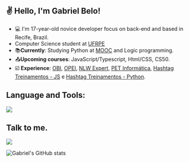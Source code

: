 ## ✌ Hello, I'm Gabriel Belo!

- :computer: I'm 17-year-old novice developer focus on back-end and based in Recife, Brazil.
- Computer Science student at [UFRPE](https://ufrpe.br/)
- :books:**Currently**: Studying Python at [MOOC](https://programming-24.mooc.fi/) and Logic programming.
- :outbox_tray:**Upcoming courses**: JavaScript/Typescript, Html/CSS, CS50.
- ☑️ **Experience**: [OBI](https://drive.google.com/file/d/1OFmXTVeZVi7u2w2kMrv5a6IvXO4aL5bw/view?usp=sharing), [OPEI](https://drive.google.com/file/d/15PIfYE0ja-pUKyuejb8FZhNHxUNrlRq7/view?usp=sharing), [NLW Expert](https://drive.google.com/file/d/1ezrr2CNpZnStzQNagp_yJIfg-XSSujv7/view?usp=sharing), [PET Informática](https://drive.google.com/file/d/1y6lutesOPZhC_CAfgnMBJ1vVqvl23Msq/view?usp=sharing), [Hashtag Treinamentos - JS](https://drive.google.com/file/d/1rDZozjMH5fFZCmYafz3MDyJ53Fyjy2ka/view?usp=sharing) e [Hashtag Treinamentos - Python](https://drive.google.com/file/d/1j4VDg_ZWXpng752PEcDO5DUfxviXUXsj/view?usp=sharing).

## Language and Tools:
<img src="https://skillicons.dev/icons?i=python,js,c"/>

## Talk to me.
[<img src="https://skillicons.dev/icons?i=gmail"/>](https://mail.google.com/mail/u/0/?fs=1&tf=cm&source=mailto&to=gabrielbelo2007@gmail.com)

![Gabriel's GitHub stats](https://github-readme-stats.vercel.app/api?username=gabrielbelo2007&show_icons=true&theme=radical)

